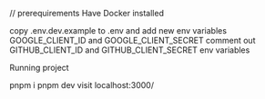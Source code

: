 // prerequirements 
Have Docker installed

copy  .env.dev.example to .env and add new env variables GOOGLE_CLIENT_ID and GOOGLE_CLIENT_SECRET comment out GITHUB_CLIENT_ID and GITHUB_CLIENT_SECRET env variables 

Running project

pnpm i
pnpm dev
visit localhost:3000/

